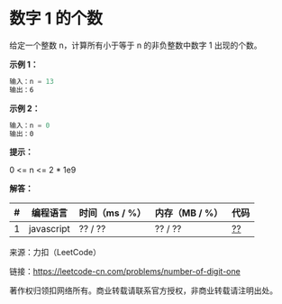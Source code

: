 # 数字 1 的个数

给定一个整数 n，计算所有小于等于 n 的非负整数中数字 1 出现的个数。

**示例 1：**

``` javascript
输入：n = 13
输出：6
```

**示例 2：**

``` javascript
输入：n = 0
输出：0
```

**提示：**

0 <= n <= 2 * 1e9

**解答：**

**#**|**编程语言**|**时间（ms / %）**|**内存（MB / %）**|**代码**
--|--|--|--|--
1|javascript|?? / ??|?? / ??|[??](./javascript/ac_v1.js)

来源：力扣（LeetCode）

链接：https://leetcode-cn.com/problems/number-of-digit-one

著作权归领扣网络所有。商业转载请联系官方授权，非商业转载请注明出处。
